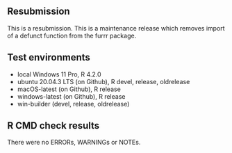 ## Resubmission

This is a resubmission. This is a maintenance release which removes import of a defunct function from the furrr package. 

## Test environments

* local Windows 11 Pro, R 4.2.0
* ubuntu 20.04.3 LTS (on Github), R devel, release, oldrelease
* macOS-latest (on Github), R release
* windows-latest (on Github), R release
* win-builder (devel, release, oldrelease)

## R CMD check results

There were no ERRORs, WARNINGs or NOTEs. 



